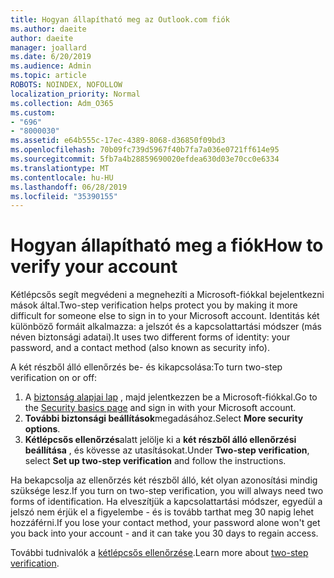 ```yaml
---
title: Hogyan állapítható meg az Outlook.com fiók
ms.author: daeite
author: daeite
manager: joallard
ms.date: 6/20/2019
ms.audience: Admin
ms.topic: article
ROBOTS: NOINDEX, NOFOLLOW
localization_priority: Normal
ms.collection: Adm_O365
ms.custom:
- "696"
- "8000030"
ms.assetid: e64b555c-17ec-4389-8068-d36850f09bd3
ms.openlocfilehash: 70b09fc739d5967f40b7fa7a036e0721ff614e95
ms.sourcegitcommit: 5fb7a4b28859690020efdea630d03e70cc0e6334
ms.translationtype: MT
ms.contentlocale: hu-HU
ms.lasthandoff: 06/28/2019
ms.locfileid: "35390155"
---
```

# <a name="how-to-verify-your-account"></a><span data-ttu-id="90512-102">Hogyan állapítható meg a fiók</span><span class="sxs-lookup"><span data-stu-id="90512-102">How to verify your account</span></span>

<span data-ttu-id="90512-103">Kétlépcsős segít megvédeni a megnehezíti a Microsoft-fiókkal bejelentkezni mások által.</span><span class="sxs-lookup"><span data-stu-id="90512-103">Two-step verification helps protect you by making it more difficult for someone else to sign in to your Microsoft account.</span></span> <span data-ttu-id="90512-104">Identitás két különböző formáit alkalmazza: a jelszót és a kapcsolattartási módszer (más néven biztonsági adatai).</span><span class="sxs-lookup"><span data-stu-id="90512-104">It uses two different forms of identity: your password, and a contact method (also known as security info).</span></span>
  
<span data-ttu-id="90512-105">A két részből álló ellenőrzés be- és kikapcsolása:</span><span class="sxs-lookup"><span data-stu-id="90512-105">To turn two-step verification on or off:</span></span>
  
1. <span data-ttu-id="90512-106">A [biztonság alapjai lap](https://go.microsoft.com/fwlink/?linkid=842325) , majd jelentkezzen be a Microsoft-fiókkal.</span><span class="sxs-lookup"><span data-stu-id="90512-106">Go to the [Security basics page](https://go.microsoft.com/fwlink/?linkid=842325) and sign in with your Microsoft account.</span></span>
2. <span data-ttu-id="90512-107">**További biztonsági beállítások**megadásához.</span><span class="sxs-lookup"><span data-stu-id="90512-107">Select **More security options**.</span></span>
3. <span data-ttu-id="90512-108">**Kétlépcsős ellenőrzés**alatt jelölje ki a **két részből álló ellenőrzési beállítása** , és kövesse az utasításokat.</span><span class="sxs-lookup"><span data-stu-id="90512-108">Under **Two-step verification**, select **Set up two-step verification** and follow the instructions.</span></span>

<span data-ttu-id="90512-109">Ha bekapcsolja az ellenőrzés két részből álló, két olyan azonosítási mindig szüksége lesz.</span><span class="sxs-lookup"><span data-stu-id="90512-109">If you turn on two-step verification, you will always need two forms of identification.</span></span> <span data-ttu-id="90512-110">Ha elveszítjük a kapcsolattartási módszer, egyedül a jelszó nem érjük el a figyelembe - és is tovább tarthat meg 30 napig lehet hozzáférni.</span><span class="sxs-lookup"><span data-stu-id="90512-110">If you lose your contact method, your password alone won't get you back into your account - and it can take you 30 days to regain access.</span></span>
  
<span data-ttu-id="90512-111">További tudnivalók a [kétlépcsős ellenőrzése](https://go.microsoft.com/fwlink/?linkid=872270).</span><span class="sxs-lookup"><span data-stu-id="90512-111">Learn more about [two-step verification](https://go.microsoft.com/fwlink/?linkid=872270).</span></span>
  